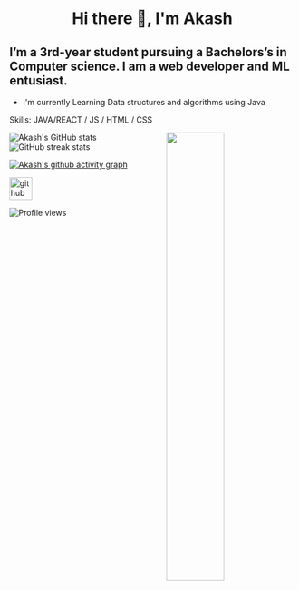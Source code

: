 # <p align="center">Hi there 👋, I'm Akash
## I’m a 3rd-year student pursuing a Bachelors’s in Computer science. I am a web developer and ML entusiast.
- I'm currently Learning Data structures and algorithms using Java

Skills: JAVA/REACT / JS / HTML / CSS





![Akash's GitHub stats](https://github-readme-stats.vercel.app/api?username=akash-55&show_icons=true&theme=dark) 
<img align="right" height='auto' width="45%" src="https://cdn.dribbble.com/users/556848/screenshots/13869074/media/279e13428923bf9cada12e4c8f6f4f0d.jpg" /> 
![GitHub streak stats](https://github-readme-streak-stats.herokuapp.com/?user=akash-55) </a>


[![Akash's github activity graph](https://activity-graph.herokuapp.com/graph?username=akash-55&theme=react-dark)](https://github.com/akash-55/github-readme-activity-graph)


 

[<img src='https://cdn.jsdelivr.net/npm/simple-icons@3.0.1/icons/github.svg' alt='github' height='40'>](https://github.com/akash-55) 
  
![Profile views](https://gpvc.arturio.dev/akash-55)  
